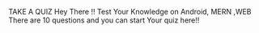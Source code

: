 TAKE A QUIZ
Hey There !! Test Your Knowledge on Android, MERN ,WEB
There are 10 questions and you can start Your quiz here!!
